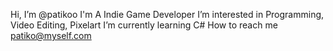 Hi, I’m @patikoo
I'm A Indie Game Developer
I’m interested in Programming, Video Editing, Pixelart
I’m currently learning C#
How to reach me patiko@myself.com
